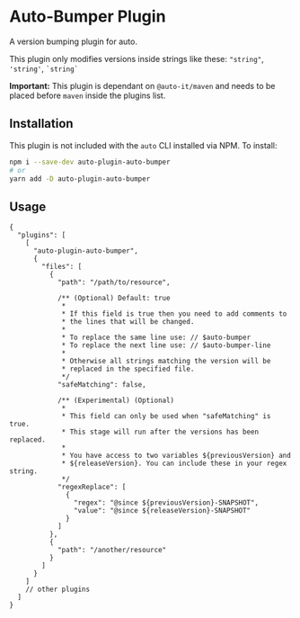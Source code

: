 # Auto-Bumper Plugin

A version bumping plugin for auto.

This plugin only modifies versions inside strings like these:
`"string"`, `'string'`, `` `string` ``

**Important:** This plugin is dependant on `@auto-it/maven` and needs to be placed before `maven` inside the plugins list.

## Installation

This plugin is not included with the `auto` CLI installed via NPM. To install:

```bash
npm i --save-dev auto-plugin-auto-bumper
# or
yarn add -D auto-plugin-auto-bumper
```

## Usage

```jsonc
{
  "plugins": [
    [
      "auto-plugin-auto-bumper",
      {
        "files": [
          {
            "path": "/path/to/resource",

            /** (Optional) Default: true
             *
             * If this field is true then you need to add comments to
             * the lines that will be changed.
             * 
             * To replace the same line use: // $auto-bumper
             * To replace the next line use: // $auto-bumper-line
             *
             * Otherwise all strings matching the version will be
             * replaced in the specified file.
             */
            "safeMatching": false,

            /** (Experimental) (Optional)
             * 
             * This field can only be used when "safeMatching" is true.
             * This stage will run after the versions has been replaced.
             * 
             * You have access to two variables ${previousVersion} and
             * ${releaseVersion}. You can include these in your regex string.
             */
            "regexReplace": [
              {
                "regex": "@since ${previousVersion}-SNAPSHOT",
                "value": "@since ${releaseVersion}-SNAPSHOT"
              }
            ]
          },
          {
            "path": "/another/resource"
          }
        ]
      }
    ]
    // other plugins
  ]
}
```
